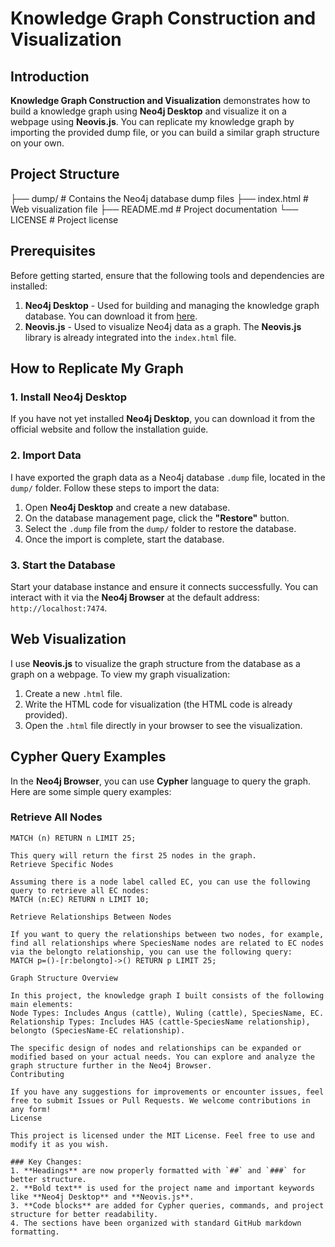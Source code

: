 # Knowledge Graph Construction and Visualization

## Introduction
**Knowledge Graph Construction and Visualization** demonstrates how to build a knowledge graph using **Neo4j Desktop** and visualize it on a webpage using **Neovis.js**. You can replicate my knowledge graph by importing the provided dump file, or you can build a similar graph structure on your own.

## Project Structure

├── dump/                # Contains the Neo4j database dump files
├── index.html           # Web visualization file
├── README.md            # Project documentation
└── LICENSE              # Project license

## Prerequisites
Before getting started, ensure that the following tools and dependencies are installed:

1. **Neo4j Desktop** - Used for building and managing the knowledge graph database. You can download it from [here](https://neo4j.com/download/).
2. **Neovis.js** - Used to visualize Neo4j data as a graph. The **Neovis.js** library is already integrated into the `index.html` file.

## How to Replicate My Graph

### 1. Install Neo4j Desktop
If you have not yet installed **Neo4j Desktop**, you can download it from the official website and follow the installation guide.

### 2. Import Data
I have exported the graph data as a Neo4j database `.dump` file, located in the `dump/` folder. Follow these steps to import the data:

1. Open **Neo4j Desktop** and create a new database.
2. On the database management page, click the **"Restore"** button.
3. Select the `.dump` file from the `dump/` folder to restore the database.
4. Once the import is complete, start the database.

### 3. Start the Database
Start your database instance and ensure it connects successfully. You can interact with it via the **Neo4j Browser** at the default address: `http://localhost:7474`.

## Web Visualization
I use **Neovis.js** to visualize the graph structure from the database as a graph on a webpage. To view my graph visualization:

1. Create a new `.html` file.
2. Write the HTML code for visualization (the HTML code is already provided).
3. Open the `.html` file directly in your browser to see the visualization.

## Cypher Query Examples
In the **Neo4j Browser**, you can use **Cypher** language to query the graph. Here are some simple query examples:

### Retrieve All Nodes
```cypher
MATCH (n) RETURN n LIMIT 25;

This query will return the first 25 nodes in the graph.
Retrieve Specific Nodes

Assuming there is a node label called EC, you can use the following query to retrieve all EC nodes:
MATCH (n:EC) RETURN n LIMIT 10;

Retrieve Relationships Between Nodes

If you want to query the relationships between two nodes, for example, find all relationships where SpeciesName nodes are related to EC nodes via the belongto relationship, you can use the following query:
MATCH p=()-[r:belongto]->() RETURN p LIMIT 25;

Graph Structure Overview

In this project, the knowledge graph I built consists of the following main elements:
Node Types: Includes Angus (cattle), Wuling (cattle), SpeciesName, EC.
Relationship Types: Includes HAS (cattle-SpeciesName relationship), belongto (SpeciesName-EC relationship).

The specific design of nodes and relationships can be expanded or modified based on your actual needs. You can explore and analyze the graph structure further in the Neo4j Browser.
Contributing

If you have any suggestions for improvements or encounter issues, feel free to submit Issues or Pull Requests. We welcome contributions in any form!
License

This project is licensed under the MIT License. Feel free to use and modify it as you wish.

### Key Changes:
1. **Headings** are now properly formatted with `##` and `###` for better structure.
2. **Bold text** is used for the project name and important keywords like **Neo4j Desktop** and **Neovis.js**.
3. **Code blocks** are added for Cypher queries, commands, and project structure for better readability.
4. The sections have been organized with standard GitHub markdown formatting.
